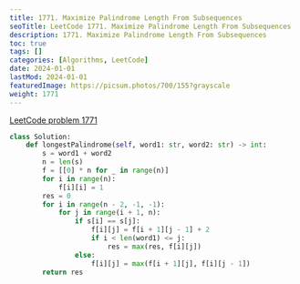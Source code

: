 ```yaml
---
title: 1771. Maximize Palindrome Length From Subsequences
seoTitle: LeetCode 1771. Maximize Palindrome Length From Subsequences | Python solution and explanation
description: 1771. Maximize Palindrome Length From Subsequences
toc: true
tags: []
categories: [Algorithms, LeetCode]
date: 2024-01-01
lastMod: 2024-01-01
featuredImage: https://picsum.photos/700/155?grayscale
weight: 1771
---
```


[LeetCode problem 1771](https://leetcode.com/problems/maximize-palindrome-length-from-subsequences/)

```python
class Solution:
    def longestPalindrome(self, word1: str, word2: str) -> int:
        s = word1 + word2
        n = len(s)
        f = [[0] * n for _ in range(n)]
        for i in range(n):
            f[i][i] = 1
        res = 0
        for i in range(n - 2, -1, -1):
            for j in range(i + 1, n):
                if s[i] == s[j]:
                    f[i][j] = f[i + 1][j - 1] + 2
                    if i < len(word1) <= j:
                        res = max(res, f[i][j])
                else:
                    f[i][j] = max(f[i + 1][j], f[i][j - 1])
        return res

```

